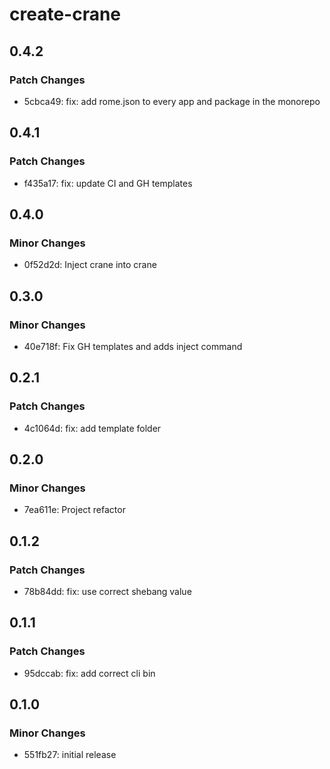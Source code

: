# create-crane

## 0.4.2

### Patch Changes

- 5cbca49: fix: add rome.json to every app and package in the monorepo

## 0.4.1

### Patch Changes

- f435a17: fix: update CI and GH templates

## 0.4.0

### Minor Changes

- 0f52d2d: Inject crane into crane

## 0.3.0

### Minor Changes

- 40e718f: Fix GH templates and adds inject command

## 0.2.1

### Patch Changes

- 4c1064d: fix: add template folder

## 0.2.0

### Minor Changes

- 7ea611e: Project refactor

## 0.1.2

### Patch Changes

- 78b84dd: fix: use correct shebang value

## 0.1.1

### Patch Changes

- 95dccab: fix: add correct cli bin

## 0.1.0

### Minor Changes

- 551fb27: initial release
